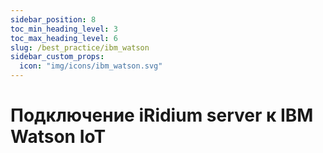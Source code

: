 ```yaml
---
sidebar_position: 8
toc_min_heading_level: 3
toc_max_heading_level: 6
slug: /best_practice/ibm_watson
sidebar_custom_props:
  icon: "img/icons/ibm_watson.svg"
---
```


# Подключение iRidium server к IBM Watson IoT